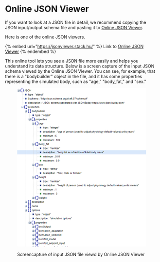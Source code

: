 # Online JSON Viewer

If you want to look at a JSON file in detail, we recommend copying the JSON input/output schema file and pasting it to [Online JSON Viewer](https://jsonviewer.stack.hu/).&#x20;

Here is one of the online JSON viewers.&#x20;

{% embed url="https://jsonviewer.stack.hu/" %}
Link to [Online JSON Viewer](https://jsonviewer.stack.hu/)
{% endembed %}

This online tool lets you see a JSON file more easily and helps you understand its data structure. Below is a screen capture of the input JSON schema viewed by the Online JSON Viewer. You can see, for example, that there is a "bodybuilder" object in the file, and it has some properties representing the simulated body, such as "age," "body\_fat," and "sex."&#x20;

<figure><img src="../../.gitbook/assets/image (34).png" alt=""><figcaption><p>Screencapture of input JSON file viewd by Online JSON Viewer</p></figcaption></figure>




